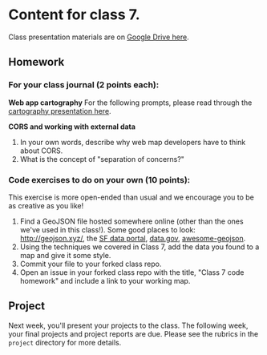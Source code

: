 # Content for class 7. 

Class presentation materials are on [Google Drive here](https://drive.google.com/drive/folders/1laR13EXvdd2i_Uodm3t_iKCjXHV9mqQk).

## Homework

### For your class journal (2 points each):

**Web app cartography**
For the following prompts, please read through the [cartography presentation here](https://docs.google.com/presentation/d/1c9TQPnMGLLEcSk1G32iY6wUCiA0oha4vy7ztM40q7rc/edit?usp=sharing).

**CORS and working with external data**
1. In your own words, describe why web map developers have to think about CORS.
2. What is the concept of "separation of concerns?" 

### Code exercises to do on your own (10 points):
This exercise is more open-ended than usual and we encourage you to be as creative as you like! 

1. Find a GeoJSON file hosted somewhere online (other than the ones we've used in this class!). Some good places to look: http://geojson.xyz/, the [SF data portal](https://data.sfgov.org/browse?category=Geographic+Locations+and+Boundaries), [data.gov](https://catalog.data.gov/dataset?res_format=GeoJSON), [awesome-geojson](https://github.com/tmcw/awesome-geojson#data).
2. Using the techniques we covered in Class 7, add the data you found to a map and give it some style.
3. Commit your file to your forked class repo.
4. Open an issue in your forked class repo with the title, "Class 7 code homework" and include a link to your working map.

## Project

Next week, you'll present your projects to the class. The following week, your final projects and project reports are due. Please see the rubrics in the `project` directory for more details.
